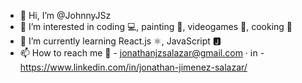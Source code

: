 - 👋 Hi, I’m @JohnnyJSz
- 👀 I’m interested in coding 💻, painting 🎨, videogames 👾, cooking 🥘
- 🌱 I’m currently learning React.js ⚛️, JavaScript 🅹
- 📫 How to reach me 📨 - jonathanjzsalazar@gmail.com · ℹ️n - https://www.linkedin.com/in/jonathan-jimenez-salazar/
<!---
JohnnyJSz/JohnnyJSz is a ✨ special ✨ repository because its `README.md` (this file) appears on your GitHub profile.
You can click the Preview link to take a look at your changes.
--->
